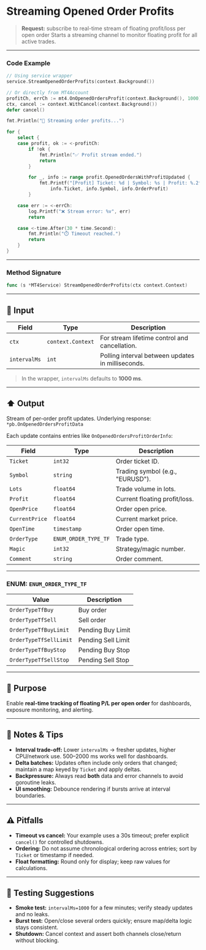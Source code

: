 # Streaming Opened Order Profits

> **Request:** subscribe to real-time stream of floating profit/loss per open order
> Starts a streaming channel to monitor floating profit for all active trades.

---

### Code Example

```go
// Using service wrapper
service.StreamOpenedOrderProfits(context.Background())

// Or directly from MT4Account
profitCh, errCh := mt4.OnOpenedOrdersProfit(context.Background(), 1000)
ctx, cancel := context.WithCancel(context.Background())
defer cancel()

fmt.Println("🔄 Streaming order profits...")

for {
    select {
    case profit, ok := <-profitCh:
        if !ok {
            fmt.Println("✅ Profit stream ended.")
            return
        }

        for _, info := range profit.OpenedOrdersWithProfitUpdated {
            fmt.Printf("[Profit] Ticket: %d | Symbol: %s | Profit: %.2f\n",
                info.Ticket, info.Symbol, info.OrderProfit)
        }

    case err := <-errCh:
        log.Printf("❌ Stream error: %v", err)
        return

    case <-time.After(30 * time.Second):
        fmt.Println("⏱️ Timeout reached.")
        return
    }
}
```

---

### Method Signature

```go
func (s *MT4Service) StreamOpenedOrderProfits(ctx context.Context)
```

---

## 🔽 Input

| Field        | Type              | Description                                       |
| ------------ | ----------------- | ------------------------------------------------- |
| `ctx`        | `context.Context` | For stream lifetime control and cancellation.     |
| `intervalMs` | `int`             | Polling interval between updates in milliseconds. |

> In the wrapper, `intervalMs` defaults to **1000 ms**.

---

## ⬆️ Output

Stream of per-order profit updates.
Underlying response: `*pb.OnOpenedOrdersProfitData`

Each update contains entries like `OnOpenedOrdersProfitOrderInfo`:

| Field          | Type                 | Description                      |
| -------------- | -------------------- | -------------------------------- |
| `Ticket`       | `int32`              | Order ticket ID.                 |
| `Symbol`       | `string`             | Trading symbol (e.g., "EURUSD"). |
| `Lots`         | `float64`            | Trade volume in lots.            |
| `Profit`       | `float64`            | Current floating profit/loss.    |
| `OpenPrice`    | `float64`            | Order open price.                |
| `CurrentPrice` | `float64`            | Current market price.            |
| `OpenTime`     | `timestamp`          | Order open time.                 |
| `OrderType`    | `ENUM_ORDER_TYPE_TF` | Trade type.                      |
| `Magic`        | `int32`              | Strategy/magic number.           |
| `Comment`      | `string`             | Order comment.                   |

---

### ENUM: `ENUM_ORDER_TYPE_TF`

| Value                  | Description        |
| ---------------------- | ------------------ |
| `OrderTypeTfBuy`       | Buy order          |
| `OrderTypeTfSell`      | Sell order         |
| `OrderTypeTfBuyLimit`  | Pending Buy Limit  |
| `OrderTypeTfSellLimit` | Pending Sell Limit |
| `OrderTypeTfBuyStop`   | Pending Buy Stop   |
| `OrderTypeTfSellStop`  | Pending Sell Stop  |

---

## 🎯 Purpose

Enable **real-time tracking of floating P/L per open order** for dashboards, exposure monitoring, and alerting.

---

## 🧩 Notes & Tips

* **Interval trade-off:** Lower `intervalMs` → fresher updates, higher CPU/network use. 500–2000 ms works well for dashboards.
* **Delta batches:** Updates often include only orders that changed; maintain a map keyed by `Ticket` and apply deltas.
* **Backpressure:** Always read **both** data and error channels to avoid goroutine leaks.
* **UI smoothing:** Debounce rendering if bursts arrive at interval boundaries.

---

## ⚠️ Pitfalls

* **Timeout vs cancel:** Your example uses a 30s timeout; prefer explicit `cancel()` for controlled shutdowns.
* **Ordering:** Do not assume chronological ordering across entries; sort by `Ticket` or timestamp if needed.
* **Float formatting:** Round only for display; keep raw values for calculations.

---

## 🧪 Testing Suggestions

* **Smoke test:** `intervalMs=1000` for a few minutes; verify steady updates and no leaks.
* **Burst test:** Open/close several orders quickly; ensure map/delta logic stays consistent.
* **Shutdown:** Cancel context and assert both channels close/return without blocking.
